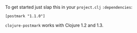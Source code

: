 To get started just slap this in your `project.clj` `:dependencies`:

    [postmark "1.1.0"]

`clojure-postmark` works with Clojure 1.2 and 1.3.
